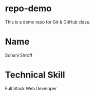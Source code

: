 # repo-demo

This is a demo repo for Git &amp; GitHub class.

# Name

Suhani Shroff

# Technical Skill

Full Stack Web Developer
